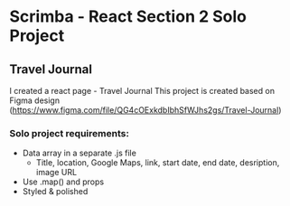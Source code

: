 # Scrimba - React Section 2 Solo Project
## Travel Journal

I created a react page - Travel Journal
This project is created based on Figma design (https://www.figma.com/file/QG4cOExkdbIbhSfWJhs2gs/Travel-Journal)

### Solo project requirements:
- Data array in a separate .js file
    - Title, location, Google Maps, link, start date, end date, desription, image URL
- Use .map() and props
- Styled & polished
